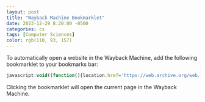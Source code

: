 ```yaml
---
layout: post
title: "Wayback Machine Bookmarklet"
date: 2023-12-29 8:20:00 -0500
categories: cs
tags: [Computer Sciences]
color: rgb(110, 93, 157)
---
```


To automatically open a website in the Wayback Machine, add the following bookmarklet to your bookmarks bar:

```javascript
javascript:void((function(){location.href='https://web.archive.org/web/*/'+location.href;})());
```

Clicking the bookmarklet will open the current page in the Wayback Machine.
